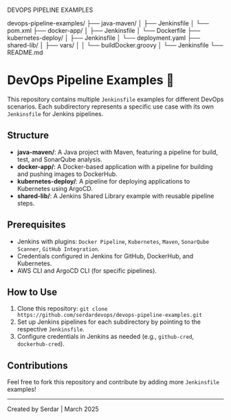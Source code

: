 DEVOPS PIPELINE EXAMPLES

devops-pipeline-examples/
├── java-maven/
│   ├── Jenkinsfile
│   └── pom.xml
├── docker-app/
│   ├── Jenkinsfile
│   └── Dockerfile
├── kubernetes-deploy/
│   ├── Jenkinsfile
│   └── deployment.yaml
├── shared-lib/
│   ├── vars/
│   │   └── buildDocker.groovy
│   └── Jenkinsfile
└── README.md

# DevOps Pipeline Examples 🚀

This repository contains multiple `Jenkinsfile` examples for different DevOps scenarios. Each subdirectory represents a specific use case with its own `Jenkinsfile` for Jenkins pipelines.

## Structure
- **java-maven/**: A Java project with Maven, featuring a pipeline for build, test, and SonarQube analysis.
- **docker-app/**: A Docker-based application with a pipeline for building and pushing images to DockerHub.
- **kubernetes-deploy/**: A pipeline for deploying applications to Kubernetes using ArgoCD.
- **shared-lib/**: A Jenkins Shared Library example with reusable pipeline steps.

## Prerequisites
- Jenkins with plugins: `Docker Pipeline`, `Kubernetes`, `Maven`, `SonarQube Scanner`, `GitHub Integration`.
- Credentials configured in Jenkins for GitHub, DockerHub, and Kubernetes.
- AWS CLI and ArgoCD CLI (for specific pipelines).

## How to Use
1. Clone this repository: `git clone https://github.com/serdardevops/devops-pipeline-examples.git`
2. Set up Jenkins pipelines for each subdirectory by pointing to the respective `Jenkinsfile`.
3. Configure credentials in Jenkins as needed (e.g., `github-cred`, `dockerhub-cred`).

## Contributions
Feel free to fork this repository and contribute by adding more `Jenkinsfile` examples!

---
Created by Serdar | March 2025
